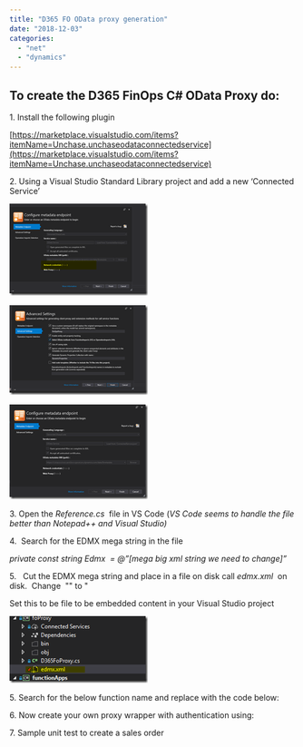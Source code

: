```yaml
---
title: "D365 FO OData proxy generation"
date: "2018-12-03"
categories: 
  - "net"
  - "dynamics"
---
```


## To create the D365 FinOps C# OData Proxy do:

1\. Install the following plugin

[https://marketplace.visualstudio.com/items?itemName=Unchase.unchaseodataconnectedservice](https://marketplace.visualstudio.com/items?itemName=Unchase.unchaseodataconnectedservice)

2\. Using a Visual Studio Standard Library project and add a new ‘Connected Service’

[![clip_image001[4]](images/clip_image0014_thumb.png "clip_image001[4]")](http://blog.mckelt.com/wp-content/uploads/2019/12/clip_image0014.png)

[![clip_image002[4]](images/clip_image0024_thumb.png "clip_image002[4]")](http://blog.mckelt.com/wp-content/uploads/2019/12/clip_image0024.png)

[![image](images/image_thumb.png "image")](http://blog.mckelt.com/wp-content/uploads/2019/12/image.png)

3\. Open the _Reference.cs_  file in VS Code (_VS Code seems to handle the file better than Notepad++ and Visual Studio)_

4.  Search for the EDMX mega string in the file

_private const string Edmx  = @”\[mega big xml string we need to change\]”_

5.   Cut the EDMX mega string and place in a file on disk call _edmx.xml_  on disk.  Change  "" to "

Set this to be file to be embedded content in your Visual Studio project

[![clip_image001](images/clip_image001_thumb.png "clip_image001")](http://blog.mckelt.com/wp-content/uploads/2019/12/clip_image001.png)

5\. Search for the below function name and replace with the code below:

<script src="https://gist.github.com/chrismckelt/0212be92b34a8758eafba51f37ac8f4b.js"></script>

6\. Now create your own proxy wrapper with authentication using:

<script src="https://gist.github.com/chrismckelt/9fb3ce4c9f1abd6b899f1350f272153c.js"></script>

7\. Sample unit test to create a sales order

<script src="https://gist.github.com/chrismckelt/da45843a40b0b3ab7cfd3520ea06bdba.js"></script>
